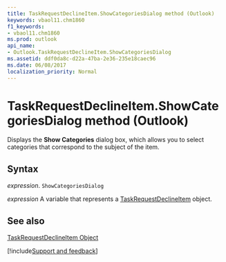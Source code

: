 ```yaml
---
title: TaskRequestDeclineItem.ShowCategoriesDialog method (Outlook)
keywords: vbaol11.chm1860
f1_keywords:
- vbaol11.chm1860
ms.prod: outlook
api_name:
- Outlook.TaskRequestDeclineItem.ShowCategoriesDialog
ms.assetid: ddf0da8c-d22a-47ba-2e36-235e18caec96
ms.date: 06/08/2017
localization_priority: Normal
---
```



# TaskRequestDeclineItem.ShowCategoriesDialog method (Outlook)

Displays the  **Show Categories** dialog box, which allows you to select categories that correspond to the subject of the item.


## Syntax

_expression_. `ShowCategoriesDialog`

_expression_ A variable that represents a [TaskRequestDeclineItem](Outlook.TaskRequestDeclineItem.md) object.


## See also


[TaskRequestDeclineItem Object](Outlook.TaskRequestDeclineItem.md)

[!include[Support and feedback](~/includes/feedback-boilerplate.md)]